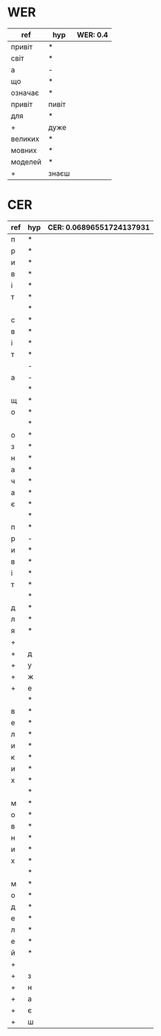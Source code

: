 # WER

| ref | hyp | WER: 0.4 |
| --- | --- | --- |
| привіт | * | |
| світ | * | |
| а | - | |
| що | * | |
| означає | * | |
| привіт | пивіт | |
| для | * | |
| + | дуже | |
| великих | * | |
| мовних | * | |
| моделей | * | |
| + | знаєш | |

# CER

| ref | hyp | CER: 0.06896551724137931 |
| --- | --- | --- |
| п | * | |
| р | * | |
| и | * | |
| в | * | |
| і | * | |
| т | * | |
|   | * | |
| с | * | |
| в | * | |
| і | * | |
| т | * | |
|   | - | |
| а | - | |
|   | * | |
| щ | * | |
| о | * | |
|   | * | |
| о | * | |
| з | * | |
| н | * | |
| а | * | |
| ч | * | |
| а | * | |
| є | * | |
|   | * | |
| п | * | |
| р | - | |
| и | * | |
| в | * | |
| і | * | |
| т | * | |
|   | * | |
| д | * | |
| л | * | |
| я | * | |
| + |   | |
| + | д | |
| + | у | |
| + | ж | |
| + | е | |
|   | * | |
| в | * | |
| е | * | |
| л | * | |
| и | * | |
| к | * | |
| и | * | |
| х | * | |
|   | * | |
| м | * | |
| о | * | |
| в | * | |
| н | * | |
| и | * | |
| х | * | |
|   | * | |
| м | * | |
| о | * | |
| д | * | |
| е | * | |
| л | * | |
| е | * | |
| й | * | |
| + |   | |
| + | з | |
| + | н | |
| + | а | |
| + | є | |
| + | ш | |